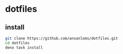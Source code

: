 # dotfiles

## install

```sh
git clone https://github.com/ansanloms/dotfiles.git
cd dotfiles
deno task install
```
